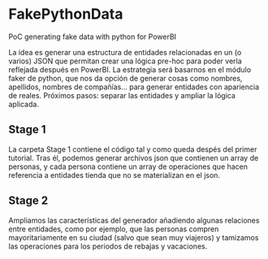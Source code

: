 # FakePythonData
PoC generating fake data with python for PowerBI

La idea es generar una estructura de entidades relacionadas en un (o varios) JSON que permitan crear una lógica pre-hoc para poder verla reflejada después en PowerBI.
La estrategia será basarnos en el módulo faker de python, que nos da opción de generar cosas como nombres, apellidos, nombres de compañías... para generar entidades con apariencia de reales.
Próximos pasos: separar las entidades y ampliar la lógica aplicada.

## Stage 1
La carpeta Stage 1 contiene el código tal y como queda despés del primer tutorial. Tras él, podemos generar archivos json que contienen un array de personas, y cada persona contiene un array de operaciones que hacen referencia a entidades tienda que no se materializan en el json. 

## Stage 2
Ampliamos las características del generador añadiendo algunas relaciones entre entidades, como por ejemplo, que las personas compren mayoritariamente en su ciudad (salvo que sean muy viajeros) y tamizamos las operaciones para los periodos de rebajas y vacaciones.
